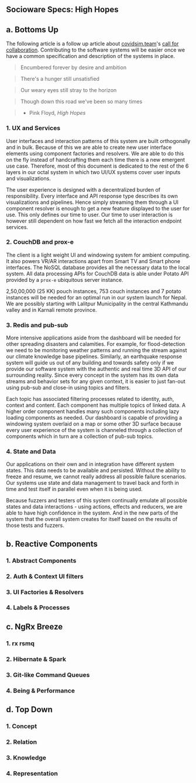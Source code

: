 ## Socioware Specs: High Hopes

## a. Bottoms Up

The following article is a follow up article about [covidsim.team](https://www.covidsim.team)'s [call for collaboration](https://risav.dev/covid-19-simulation-for-nepal-a-call-for-collaboration-ck85cqi1l0089zbs1bhjyawxd). Contributing to the software systems will be easier once we have a common specification and description of the systems in place. 

> Encumbered forever by desire and ambition

> There's a hunger still unsatisfied

> Our weary eyes still stray to the horizon

> Though down this road we've been so many times

> - Pink Floyd, *High Hopes*


### 1. UX and Services

User interfaces and interaction patterns of this system are built orthogonally and in bulk. Because of this we are able to create new user interface elements using component factories and resolvers. We are able to do this on the fly instead of handcrafting them each time there is a new emergent use case. Therefore, most of this document is dedicated to the rest of the 6 layers in our octal system in which two UI/UX systems cover user inputs and visualizations. 

The user experience is designed with a decentralized burden of responsibility. Every interface and API response type describes its own visualizations and pipelines. Hence simply streaming them through a UI component resolver is enough to get a new feature displayed to the user for use. This only defines our time to user. Our time to user interaction is however still dependent on how fast we fetch all the interaction endpoint services.

### 2. CouchDB and prox-e

The client is a light weight UI and windowing system for ambient computing. It also powers VR/AR interactions apart from Smart TV and Smart phone interfaces. The NoSQL database provides all the necessary data to the local system. All data processing APIs for CouchDB data is able under Potato API provided by a `prox-e` ubiquitous server instance. 

 2,50,00,000 (25 KK) pouch instances, 753 couch instances and 7 potato instances will be needed for an optimal run in our system launch for Nepal. We are possibly starting with Lalitpur Municipality in the central Kathmandu valley and in Karnali remote province. 

### 3. Redis and pub-sub

More intensive applications aside from the dashboard will be needed for other spreading disasters and calamities. For example, for flood-detection we need to be monitoring weather patterns and running the stream against our climate knowledge base pipelines. Similarly, an earthquake response system will guide us out of any building and towards safety only if we provide our software system with the authentic and real time 3D API of our surrounding reality. Since every concept in the system has its own data streams and behavior sets for any given context, it is easier to just fan-out using pub-sub and close-in using topics and filters. 

Each topic has associated filtering processes related to identity, auth, context and content. Each component has multiple topics of linked data. A higher order component handles many such components including lazy loading components as needed. Our dashboard is capable of providing a windowing system overlaid on a map or some other 3D surface because every user experience of the system is channeled through a collection of components which in turn are a collection of pub-sub topics.

### 4. State and Data

Our applications on their own and in integration have different system states. This data needs to be available and persisted. Without the ability to freeze and resume, we cannot really address all possible failure scenarios. Our systems use state and data management to travel back and forth in time and test itself in parallel even when it is being used. 

Because fuzzers and testers of this system continually emulate all possible states and data interactions - using actions, effects and reducers, we are able to have high confidence in the system. And in the new parts of the system that the overall system creates for itself based on the results of those tests and fuzzers. 

## b. Reactive Components

### 1. Abstract Components

### 2. Auth & Context UI filters

### 3. UI Factories & Resolvers

### 4. Labels & Processes


## c. NgRx Breeze

### 1. rx rsmq

### 2. Hibernate & Spark

### 3. Git-like Command Queues

### 4. Being & Performance


## d. Top Down

### 1. Concept

### 2. Relation

### 3. Knowledge

### 4. Representation

